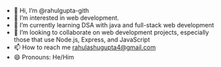 - 👋 Hi, I’m @rahulgupta-gith
- 👀 I’m interested in web development.
- 🌱 I’m currently learning DSA with java and full-stack web development
- 💞️ I’m looking to collaborate on web development projects, especially those that use Node.js, Express, and JavaScript
- 📫 How to reach me rahulashugupta4@gmail.com
- 😄 Pronouns: He/Him


<!---
rahulgupta-gith/rahulgupta-gith is a ✨ special ✨ repository because its `README.md` (this file) appears on your GitHub profile.
You can click the Preview link to take a look at your changes.
--->
